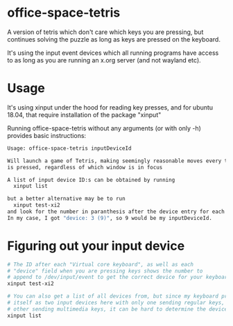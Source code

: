# office-space-tetris
A version of tetris which don't care which keys you are pressing, but continues solving the puzzle as long as keys are pressed on the keyboard.

It's using the input event devices which all running programs have access to as long as you are running an x.org server (and not wayland etc).

# Usage
It's using xinput under the hood for reading key presses, and for ubuntu 18.04,
that require installation of the package "xinput"

Running office-space-tetris without any arguments (or with only -h) provides basic instructions:

```bash
Usage: office-space-tetris inputDeviceId

Will launch a game of Tetris, making seemingly reasonable moves every time ANY key
is pressed, regardless of which window is in focus

A list of input device ID:s can be obtained by running
  xinput list

but a better alternative may be to run
  xinput test-xi2
and look for the number in paranthesis after the device entry for each key press.
In my case, I got "device: 3 (9)", so 9 would be my inputDeviceId.
```

# Figuring out your input device
```bash
# The ID after each "Virtual core keyboard", as well as each
# "device" field when you are pressing keys shows the number to
# append to /dev/input/event to get the correct device for your keyboard
xinput test-xi2

# You can also get a list of all devices from, but since my keyboard presents
# itself as two input devices here with only one sending regular keys, and the
# other sending multimedia keys, it can be hard to determine the device ID from this:
xinput list 
```
